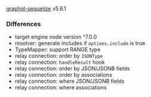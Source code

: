 [graphql-sequelize](https://github.com/mickhansen/graphql-sequelize) v5.6.1

### Differences
- target engine node version ^7.0.0
- resolver: generate includes if `options.include` is true
- TypeMapper: support RANGE type
- relay connection: order by `JSONType`
- relay connection: `handleResult` hook
- relay connection: order by JSON/JSONB fields
- relay connection: order by associations
- relay connection: where JSON/JSONB fields
- relay connection: where associations

